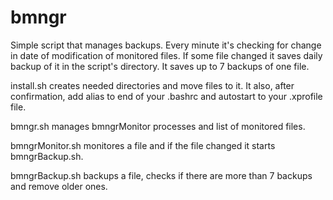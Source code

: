 # bmngr
Simple script that manages backups. 
Every minute it's checking for change in date of modification of monitored files. If some file changed it saves daily backup of it in the script's directory. It saves up to 7 backups of one file.

install.sh creates needed directories and move files to it. It also, after confirmation, add alias to end of your .bashrc and autostart to your .xprofile file.

bmngr.sh manages bmngrMonitor processes and list of monitored files.

bmngrMonitor.sh monitores a file and if the file changed it starts bmngrBackup.sh.

bmngrBackup.sh backups a file, checks if there are more than 7 backups and remove older ones. 
